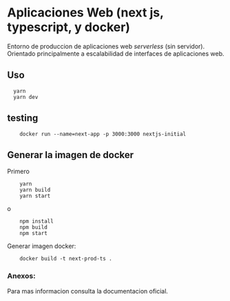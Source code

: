# Aplicaciones Web (next js, typescript, y docker)
Entorno de produccion de aplicaciones web *serverless* (sin servidor).
Orientado principalmente a escalabilidad de interfaces de aplicaciones web.

## Uso
```
  yarn
  yarn dev
```

## testing
```
	docker run --name=next-app -p 3000:3000 nextjs-initial
```

## Generar la imagen de docker
Primero
```
	yarn
	yarn build
	yarn start
```
o
```
	npm install
	npm build
	npm start
```

Generar imagen docker:
```
	docker build -t next-prod-ts .
```

### Anexos:
Para mas informacion consulta la documentacion oficial.